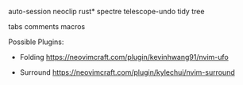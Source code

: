 auto-session
neoclip
rust*
spectre
telescope-undo
tidy
tree

tabs
comments
macros

Possible Plugins:

* Folding
https://neovimcraft.com/plugin/kevinhwang91/nvim-ufo

* Surround
https://neovimcraft.com/plugin/kylechui/nvim-surround
